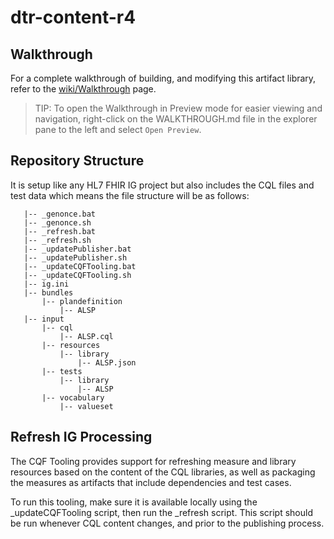 # dtr-content-r4


## Walkthrough

For a complete walkthrough of building, and modifying this artifact library, refer to the [wiki/Walkthrough](WALKTHROUGH.md) page.

> TIP: To open the Walkthrough in Preview mode for easier viewing and navigation, right-click on the WALKTHROUGH.md file in the explorer pane to the left and select `Open Preview`.

## Repository Structure
It is setup like any HL7 FHIR IG project but also includes the CQL files and test data which means the file structure will be as follows:

```
   |-- _genonce.bat
   |-- _genonce.sh
   |-- _refresh.bat
   |-- _refresh.sh
   |-- _updatePublisher.bat
   |-- _updatePublisher.sh
   |-- _updateCQFTooling.bat
   |-- _updateCQFTooling.sh
   |-- ig.ini
   |-- bundles
       |-- plandefinition
           |-- ALSP
   |-- input
       |-- cql
           |-- ALSP.cql
       |-- resources
           |-- library
               |-- ALSP.json
       |-- tests
           |-- library
               |-- ALSP
       |-- vocabulary
           |-- valueset
```

## Refresh IG Processing

The CQF Tooling provides support for refreshing measure and library resources based on
the content of the CQL libraries, as well as packaging the measures as artifacts that
include dependencies and test cases.

To run this tooling, make sure it is available locally using the _updateCQFTooling script,
then run the _refresh script. This script should be run whenever CQL content changes,
and prior to the publishing process.
